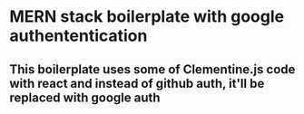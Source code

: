 <h1>MERN stack boilerplate with google authententication</h1>
<h2>This boilerplate uses some of Clementine.js code with react and instead of github auth, it'll be replaced with google auth</h2>